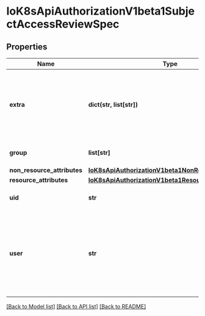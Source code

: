 # IoK8sApiAuthorizationV1beta1SubjectAccessReviewSpec

## Properties
Name | Type | Description | Notes
------------ | ------------- | ------------- | -------------
**extra** | **dict(str, list[str])** | Extra corresponds to the user.Info.GetExtra() method from the authenticator.  Since that is input to the authorizer it needs a reflection here. | [optional] 
**group** | **list[str]** | Groups is the groups you&#x27;re testing for. | [optional] 
**non_resource_attributes** | [**IoK8sApiAuthorizationV1beta1NonResourceAttributes**](IoK8sApiAuthorizationV1beta1NonResourceAttributes.md) |  | [optional] 
**resource_attributes** | [**IoK8sApiAuthorizationV1beta1ResourceAttributes**](IoK8sApiAuthorizationV1beta1ResourceAttributes.md) |  | [optional] 
**uid** | **str** | UID information about the requesting user. | [optional] 
**user** | **str** | User is the user you&#x27;re testing for. If you specify \&quot;User\&quot; but not \&quot;Group\&quot;, then is it interpreted as \&quot;What if User were not a member of any groups | [optional] 

[[Back to Model list]](../README.md#documentation-for-models) [[Back to API list]](../README.md#documentation-for-api-endpoints) [[Back to README]](../README.md)

